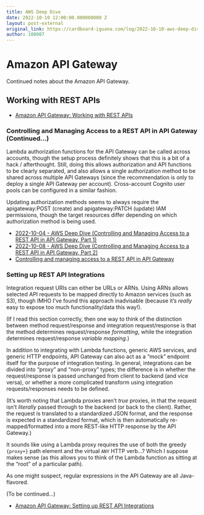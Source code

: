 ```yaml
---
title: AWS Deep Dive
date: 2022-10-10 12:00:00.000000000 Z
layout: post-external
original_link: https://cardboard-iguana.com/log/2022-10-10-aws-deep-dive.html
author: 100007
---
```


# Amazon API Gateway

Continued notes about the Amazon API Gateway.

## Working with REST APIs

- [Amazon API Gateway: Working with REST APIs](https://docs.aws.amazon.com/apigateway/latest/developerguide/apigateway-rest-api.html)

### Controlling and Managing Access to a REST API in API Gateway (Continued…)

Lambda authorization functions for the API Gateway can be called across accounts, though the setup process definitely shows that this is a bit of a hack / afterthought. Still, doing this allows authorization and API functions to be clearly separated, and also allows a single authorization method to be shared across multiple API Gateways (since the recommendation is only to deploy a single API Gateway per account). Cross-account Cognito user pools can be configured in a similar fashion.

Updating authorization methods seems to always require the apigateway:POST (create) and apigateway:PATCH (update) IAM permissions, though the target resources differ depending on which authorization method is being used.

- [2022-10-04 - AWS Deep Dive (Controlling and Managing Access to a REST API in API Gateway, Part 1)](https://cardboard-iguana.com/log/2022-10-04-aws-deep-dive.html)
- [2022-10-08 - AWS Deep Dive (Controlling and Managing Access to a REST API in API Gateway, Part 2)](https://cardboard-iguana.com/log/2022-10-08-aws-deep-dive.html)
- [Controlling and managing access to a REST API in API Gateway](https://docs.aws.amazon.com/apigateway/latest/developerguide/apigateway-control-access-to-api.html)

### Setting up REST API Integrations

Integration request URIs can either be URLs or ARNs. Using ARNs allows selected API requests to be mapped directly to Amazon services (such as S3), though IMHO I’ve found this approach inadvisable (because it’s _really_ easy to expose too much functionality/data this way!).

(If I read this section correctly, then one way to think of the distinction between method request/response and integration request/response is that the method determines request/response _formatting_, while the integration determines request/response _variable mapping_.)

In addition to integrating with Lambda functions, generic AWS services, and generic HTTP endpoints, API Gateway can also act as a “mock” endpoint itself for the purpose of integration testing. In general, integrations can be divided into “proxy” and “non-proxy” types; the difference is in whether the request/response is passed unchanged from client to backend (and vice versa), or whether a more complicated transform using integration requests/responses needs to be defined.

(It’s worth noting that Lambda proxies aren’t _true_ proxies, in that the request isn’t _literally_ passed through to the backend (or back to the client). Rather, the request is translated to a standardized JSON format, and the response is expected in a standardized format, which is then automatically re-mapped/formatted into a more REST-like HTTP response by the API Gateway.)

It sounds like using a Lambda proxy requires the use of both the greedy `{proxy+}` path element and the virtual `ANY` HTTP verb…? Which I suppose makes sense (as this allows you to think of the Lambda function as sitting at the “root” of a particular path).

As one might suspect, regular expressions in the API Gateway are all Java-flavored.

(To be continued…)

- [Amazon API Gateway: Setting up REST API Integrations](https://docs.aws.amazon.com/apigateway/latest/developerguide/how-to-integration-settings.html)
